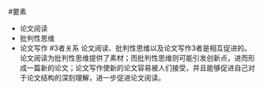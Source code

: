 #要素
- 论文阅读
- 批判性思维
- 论文写作
#3者关系
论文阅读、批判性思维以及论文写作3者是相互促进的。
论文阅读为批判性思维提供了素材；而批判性思维则可能引发创新点，进而形成一篇新的论文；论文写作使新的论文容易被人们接受，并且能够促进自己对于论文结构的深刻理解，进一步促进论文阅读。

